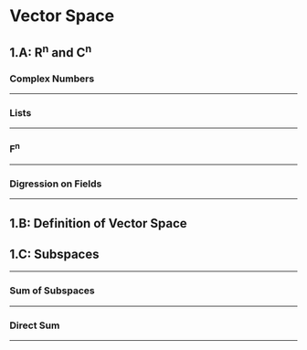 # Vector Space

## 1.A: R<sup>n</sup> and C<sup>n</sup>

### Complex Numbers

* * *

### Lists

* * *

### F<sup>n</sup>

* * *

### Digression on Fields

* * *

## 1.B: Definition of Vector Space

## 1.C: Subspaces

* * *

### Sum of Subspaces

* * *

### Direct Sum

* * *
